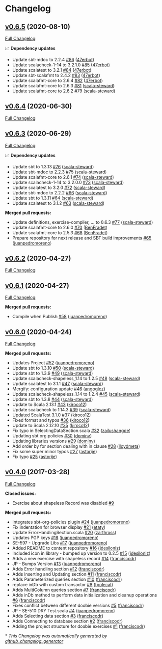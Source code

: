 # Changelog

## [v0.6.5](https://github.com/scala-exercises/exercises-doobie/tree/v0.6.5) (2020-08-10)

[Full Changelog](https://github.com/scala-exercises/exercises-doobie/compare/v0.6.4...v0.6.5)

📈 **Dependency updates**

- Update sbt-mdoc to 2.2.4 [\#86](https://github.com/scala-exercises/exercises-doobie/pull/86) ([47erbot](https://github.com/47erbot))
- Update scalacheck-1-14 to 3.2.1.0 [\#85](https://github.com/scala-exercises/exercises-doobie/pull/85) ([47erbot](https://github.com/47erbot))
- Update scalatest to 3.2.1 [\#84](https://github.com/scala-exercises/exercises-doobie/pull/84) ([47erbot](https://github.com/47erbot))
- Update sbt-scalafmt to 2.4.2 [\#83](https://github.com/scala-exercises/exercises-doobie/pull/83) ([47erbot](https://github.com/47erbot))
- Update scalafmt-core to 2.6.4 [\#82](https://github.com/scala-exercises/exercises-doobie/pull/82) ([47erbot](https://github.com/47erbot))
- Update scalafmt-core to 2.6.3 [\#81](https://github.com/scala-exercises/exercises-doobie/pull/81) ([scala-steward](https://github.com/scala-steward))
- Update scalafmt-core to 2.6.2 [\#79](https://github.com/scala-exercises/exercises-doobie/pull/79) ([scala-steward](https://github.com/scala-steward))

## [v0.6.4](https://github.com/scala-exercises/exercises-doobie/tree/v0.6.4) (2020-06-30)

[Full Changelog](https://github.com/scala-exercises/exercises-doobie/compare/v0.6.3...v0.6.4)

## [v0.6.3](https://github.com/scala-exercises/exercises-doobie/tree/v0.6.3) (2020-06-29)

[Full Changelog](https://github.com/scala-exercises/exercises-doobie/compare/v0.6.2...v0.6.3)

📈 **Dependency updates**

- Update sbt to 1.3.13 [\#76](https://github.com/scala-exercises/exercises-doobie/pull/76) ([scala-steward](https://github.com/scala-steward))
- Update sbt-mdoc to 2.2.3 [\#75](https://github.com/scala-exercises/exercises-doobie/pull/75) ([scala-steward](https://github.com/scala-steward))
- Update scalafmt-core to 2.6.1 [\#74](https://github.com/scala-exercises/exercises-doobie/pull/74) ([scala-steward](https://github.com/scala-steward))
- Update scalacheck-1-14 to 3.2.0.0 [\#73](https://github.com/scala-exercises/exercises-doobie/pull/73) ([scala-steward](https://github.com/scala-steward))
- Update scalatest to 3.2.0 [\#72](https://github.com/scala-exercises/exercises-doobie/pull/72) ([scala-steward](https://github.com/scala-steward))
- Update sbt-mdoc to 2.2.2 [\#66](https://github.com/scala-exercises/exercises-doobie/pull/66) ([scala-steward](https://github.com/scala-steward))
- Update sbt to 1.3.11 [\#64](https://github.com/scala-exercises/exercises-doobie/pull/64) ([scala-steward](https://github.com/scala-steward))
- Update scalatest to 3.1.2 [\#63](https://github.com/scala-exercises/exercises-doobie/pull/63) ([scala-steward](https://github.com/scala-steward))

**Merged pull requests:**

- Update definitions, exercise-compiler, ... to 0.6.3 [\#77](https://github.com/scala-exercises/exercises-doobie/pull/77) ([scala-steward](https://github.com/scala-steward))
- Update scalafmt-core to 2.6.0 [\#70](https://github.com/scala-exercises/exercises-doobie/pull/70) ([BenFradet](https://github.com/BenFradet))
- Update scalafmt-core to 2.5.3 [\#68](https://github.com/scala-exercises/exercises-doobie/pull/68) ([BenFradet](https://github.com/BenFradet))
- Prepare repository for next  release and SBT build improvements [\#65](https://github.com/scala-exercises/exercises-doobie/pull/65) ([juanpedromoreno](https://github.com/juanpedromoreno))

## [v0.6.2](https://github.com/scala-exercises/exercises-doobie/tree/v0.6.2) (2020-04-27)

[Full Changelog](https://github.com/scala-exercises/exercises-doobie/compare/v0.6.1...v0.6.2)

## [v0.6.1](https://github.com/scala-exercises/exercises-doobie/tree/v0.6.1) (2020-04-27)

[Full Changelog](https://github.com/scala-exercises/exercises-doobie/compare/v0.6.0...v0.6.1)

**Merged pull requests:**

- Compile when Publish [\#58](https://github.com/scala-exercises/exercises-doobie/pull/58) ([juanpedromoreno](https://github.com/juanpedromoreno))

## [v0.6.0](https://github.com/scala-exercises/exercises-doobie/tree/v0.6.0) (2020-04-24)

[Full Changelog](https://github.com/scala-exercises/exercises-doobie/compare/v0.4.0...v0.6.0)

**Merged pull requests:**

- Updates Project [\#52](https://github.com/scala-exercises/exercises-doobie/pull/52) ([juanpedromoreno](https://github.com/juanpedromoreno))
- Update sbt to 1.3.10 [\#50](https://github.com/scala-exercises/exercises-doobie/pull/50) ([scala-steward](https://github.com/scala-steward))
- Update sbt to 1.3.9 [\#49](https://github.com/scala-exercises/exercises-doobie/pull/49) ([scala-steward](https://github.com/scala-steward))
- Update scalacheck-shapeless\_1.14 to 1.2.5 [\#48](https://github.com/scala-exercises/exercises-doobie/pull/48) ([scala-steward](https://github.com/scala-steward))
- Update scalatest to 3.1.1 [\#47](https://github.com/scala-exercises/exercises-doobie/pull/47) ([scala-steward](https://github.com/scala-steward))
- Mergify: configuration update [\#46](https://github.com/scala-exercises/exercises-doobie/pull/46) ([angoglez](https://github.com/angoglez))
- Update scalacheck-shapeless\_1.14 to 1.2.4 [\#45](https://github.com/scala-exercises/exercises-doobie/pull/45) ([scala-steward](https://github.com/scala-steward))
- Update sbt to 1.3.8 [\#44](https://github.com/scala-exercises/exercises-doobie/pull/44) ([scala-steward](https://github.com/scala-steward))
- Update to Scala 2.13.1 [\#43](https://github.com/scala-exercises/exercises-doobie/pull/43) ([kiroco12](https://github.com/kiroco12))
- Update scalacheck to 1.14.3 [\#39](https://github.com/scala-exercises/exercises-doobie/pull/39) ([scala-steward](https://github.com/scala-steward))
- Updated ScalaTest 3.1.0 [\#37](https://github.com/scala-exercises/exercises-doobie/pull/37) ([kiroco12](https://github.com/kiroco12))
- Fixed format and typos [\#36](https://github.com/scala-exercises/exercises-doobie/pull/36) ([kiroco12](https://github.com/kiroco12))
- Update to Scala 2.12.10 [\#35](https://github.com/scala-exercises/exercises-doobie/pull/35) ([kiroco12](https://github.com/kiroco12))
- Fix typo in SelectingDataSection.scala [\#32](https://github.com/scala-exercises/exercises-doobie/pull/32) ([zailushangde](https://github.com/zailushangde))
- Updating sbt org policies [\#30](https://github.com/scala-exercises/exercises-doobie/pull/30) ([dominv](https://github.com/dominv))
- Updating libraries versions [\#29](https://github.com/scala-exercises/exercises-doobie/pull/29) ([dominv](https://github.com/dominv))
- Add order by for section dealing with in clause [\#28](https://github.com/scala-exercises/exercises-doobie/pull/28) ([lloydmeta](https://github.com/lloydmeta))
- Fix some super minor typos [\#27](https://github.com/scala-exercises/exercises-doobie/pull/27) ([astorije](https://github.com/astorije))
- Fix typo [\#25](https://github.com/scala-exercises/exercises-doobie/pull/25) ([astorije](https://github.com/astorije))

## [v0.4.0](https://github.com/scala-exercises/exercises-doobie/tree/v0.4.0) (2017-03-28)

[Full Changelog](https://github.com/scala-exercises/exercises-doobie/compare/818c2d17a4980aa2343366c190a4c98291d99618...v0.4.0)

**Closed issues:**

- Exercise about shapeless Record was disabled [\#9](https://github.com/scala-exercises/exercises-doobie/issues/9)

**Merged pull requests:**

- Integrates sbt-org-policies plugin [\#24](https://github.com/scala-exercises/exercises-doobie/pull/24) ([juanpedromoreno](https://github.com/juanpedromoreno))
- Fix indentation for browser display [\#21](https://github.com/scala-exercises/exercises-doobie/pull/21) ([etaty](https://github.com/etaty))
- Update ErrorHandlingSection.scala [\#20](https://github.com/scala-exercises/exercises-doobie/pull/20) ([zarthross](https://github.com/zarthross))
- Updates PGP keys [\#18](https://github.com/scala-exercises/exercises-doobie/pull/18) ([juanpedromoreno](https://github.com/juanpedromoreno))
- SE-597 - Upgrade Libs [\#17](https://github.com/scala-exercises/exercises-doobie/pull/17) ([juanpedromoreno](https://github.com/juanpedromoreno))
- Added README to content repository [\#16](https://github.com/scala-exercises/exercises-doobie/pull/16) ([jdesiloniz](https://github.com/jdesiloniz))
- Included icon in library - bumped up version to 0.2.5 [\#15](https://github.com/scala-exercises/exercises-doobie/pull/15) ([jdesiloniz](https://github.com/jdesiloniz))
- Adds a new exercise with shapeless record [\#14](https://github.com/scala-exercises/exercises-doobie/pull/14) ([franciscodr](https://github.com/franciscodr))
- JP - Bumps Version [\#13](https://github.com/scala-exercises/exercises-doobie/pull/13) ([juanpedromoreno](https://github.com/juanpedromoreno))
- Adds Error handling section [\#12](https://github.com/scala-exercises/exercises-doobie/pull/12) ([franciscodr](https://github.com/franciscodr))
- Adds Inserting and Updating section [\#11](https://github.com/scala-exercises/exercises-doobie/pull/11) ([franciscodr](https://github.com/franciscodr))
- Adds Parameterized queries section [\#10](https://github.com/scala-exercises/exercises-doobie/pull/10) ([franciscodr](https://github.com/franciscodr))
- replace inDb with custom transactor [\#8](https://github.com/scala-exercises/exercises-doobie/pull/8) ([tpolecat](https://github.com/tpolecat))
- Adds MultiColumn queries section [\#7](https://github.com/scala-exercises/exercises-doobie/pull/7) ([franciscodr](https://github.com/franciscodr))
- Adds inDb method to perform data initialization and cleanup operations [\#6](https://github.com/scala-exercises/exercises-doobie/pull/6) ([franciscodr](https://github.com/franciscodr))
- Fixes conflict between different doobie versions [\#5](https://github.com/scala-exercises/exercises-doobie/pull/5) ([franciscodr](https://github.com/franciscodr))
- JP - SE-510 DRY Test.scala [\#4](https://github.com/scala-exercises/exercises-doobie/pull/4) ([juanpedromoreno](https://github.com/juanpedromoreno))
- Adds Selecting data section [\#3](https://github.com/scala-exercises/exercises-doobie/pull/3) ([franciscodr](https://github.com/franciscodr))
- Adds Connecting to database section [\#2](https://github.com/scala-exercises/exercises-doobie/pull/2) ([franciscodr](https://github.com/franciscodr))
- Adding the project structure for doobie exercises [\#1](https://github.com/scala-exercises/exercises-doobie/pull/1) ([franciscodr](https://github.com/franciscodr))



\* *This Changelog was automatically generated by [github_changelog_generator](https://github.com/github-changelog-generator/github-changelog-generator)*
